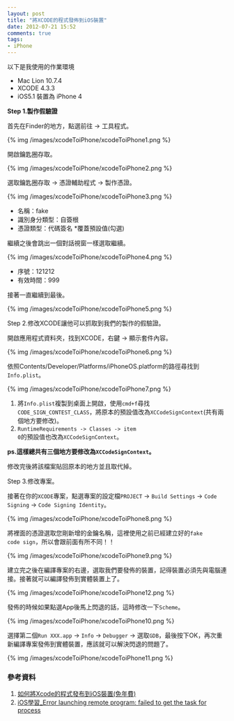 ```yaml
---
layout: post
title: "將XCODE的程式發佈到iOS裝置"
date: 2012-07-21 15:52
comments: true
tags: 
- iPhone
---
```


以下是我使用的作業環境

* Mac Lion 10.7.4
* XCODE 4.3.3
* iOS5.1 裝置為 iPhone 4

<!-- more -->

**Step 1.製作假驗證**

首先在Finder的地方，點選前往 -> 工具程式。

{% img /images/xcodeToiPhone/xcodeToiPhone1.png %}

開啟鑰匙圈存取。

{% img /images/xcodeToiPhone/xcodeToiPhone2.png %}

選取鑰匙圈存取 -> 憑證輔助程式 -> 製作憑證。

{% img /images/xcodeToiPhone/xcodeToiPhone3.png %}

* 名稱：fake
* 識別身分類型：自簽根
* 憑證類型：代碼簽名
*覆蓋預設值(勾選)

繼續之後會跳出一個對話視窗一樣選取繼續。

{% img /images/xcodeToiPhone/xcodeToiPhone4.png %}

* 序號：121212
* 有效時間：999

接著一直繼續到最後。

{% img /images/xcodeToiPhone/xcodeToiPhone5.png %}

Step 2.修改XCODE讓他可以抓取到我們的製作的假驗證。

開啟應用程式資料夾，找到XCODE，右鍵 -> 顯示套件內容。

{% img /images/xcodeToiPhone/xcodeToiPhone6.png %}

依照Contents/Developer/Platforms/iPhoneOS.platform的路徑尋找到<code>Info.plist</code>。

{% img /images/xcodeToiPhone/xcodeToiPhone7.png %}

1. 將<code>Info.plist</code>複製到桌面上開啟，使用<code>cmd+f</code>尋找<code>CODE_SIGN_CONTEST_CLASS</code>，將原本的預設值改為<code>XCCodeSignContext</code>(共有兩個地方要修改)。
2. <code>RuntimeRequirements -> Classes -> item 0</code>的預設值也改為<code>XCCodeSignContext</code>。

**ps.這樣總共有三個地方要修改為<code>XCCodeSignContext</code>。**

修改完後將該檔案貼回原本的地方並且取代掉。

Step 3.修改專案。

接著在你的<code>XCODE</code>專案，點選專案的設定檔<code>PROJECT</code> -> <code>Build Settings</code> -> <code>Code Signing</code> -> <code>Code Signing Identity</code>。

{% img /images/xcodeToiPhone/xcodeToiPhone8.png %}

將裡面的憑證選取您剛新增的金鑰名稱，這裡使用之前已經建立好的<code>fake code sign</code>，所以會跟前面有所不同！！

{% img /images/xcodeToiPhone/xcodeToiPhone9.png %}

建立完之後在編譯專案的右邊，選取我們要發佈的裝置，記得裝置必須先與電腦連接。接著就可以編譯發佈到實體裝置上了。

{% img /images/xcodeToiPhone/xcodeToiPhone12.png %}

發佈的時候如果點選App後馬上閃退的話，這時修改一下<code>Scheme</code>。

{% img /images/xcodeToiPhone/xcodeToiPhone10.png %}

選擇第二個<code>Run XXX.app</code> -> <code>Info</code> -> <code>Debugger</code> -> 選取<code>GDB</code>，最後按下OK，再次重新編譯專案發佈到實體裝置，應該就可以解決閃退的問題了。

{% img /images/xcodeToiPhone/xcodeToiPhone11.png %}

### 參考資料

1. [如何將Xcode的程式發布到iOS裝置(免年費)](http://tw.myblog.yahoo.com/pcman-128/article?mid=850&prev=-2&next=-2&page=1&sc=1#yartcmt)
2. [iOS學習_Error launching remote program: failed to get the task for process](http://wangshifuola.blogspot.tw/2012/04/ioserror-launching-remote-program.html)

